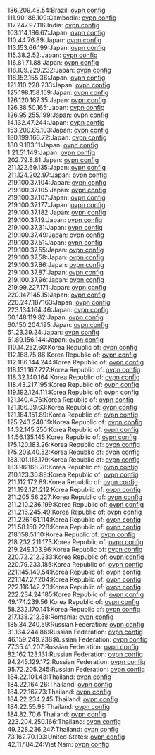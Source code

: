 186.209.48.54:Brazil: [ovpn config](vpn/186_209_48_54.ovpn)  
111.90.188.109:Cambodia: [ovpn config](vpn/111_90_188_109.ovpn)  
117.247.97.116:India: [ovpn config](vpn/117_247_97_116.ovpn)  
103.114.186.67:Japan: [ovpn config](vpn/103_114_186_67.ovpn)  
110.44.76.89:Japan: [ovpn config](vpn/110_44_76_89.ovpn)  
113.153.66.199:Japan: [ovpn config](vpn/113_153_66_199.ovpn)  
115.38.2.52:Japan: [ovpn config](vpn/115_38_2_52.ovpn)  
116.81.71.88:Japan: [ovpn config](vpn/116_81_71_88.ovpn)  
118.109.229.232:Japan: [ovpn config](vpn/118_109_229_232.ovpn)  
118.152.155.36:Japan: [ovpn config](vpn/118_152_155_36.ovpn)  
121.110.228.233:Japan: [ovpn config](vpn/121_110_228_233.ovpn)  
125.198.158.159:Japan: [ovpn config](vpn/125_198_158_159.ovpn)  
126.120.167.35:Japan: [ovpn config](vpn/126_120_167_35.ovpn)  
126.38.50.165:Japan: [ovpn config](vpn/126_38_50_165.ovpn)  
126.95.255.199:Japan: [ovpn config](vpn/126_95_255_199.ovpn)  
14.132.47.244:Japan: [ovpn config](vpn/14_132_47_244.ovpn)  
153.200.85.103:Japan: [ovpn config](vpn/153_200_85_103.ovpn)  
180.199.166.72:Japan: [ovpn config](vpn/180_199_166_72.ovpn)  
180.9.183.11:Japan: [ovpn config](vpn/180_9_183_11.ovpn)  
1.21.51.149:Japan: [ovpn config](vpn/1_21_51_149.ovpn)  
202.79.8.81:Japan: [ovpn config](vpn/202_79_8_81.ovpn)  
211.122.69.135:Japan: [ovpn config](vpn/211_122_69_135.ovpn)  
211.124.202.97:Japan: [ovpn config](vpn/211_124_202_97.ovpn)  
219.100.37.104:Japan: [ovpn config](vpn/219_100_37_104.ovpn)  
219.100.37.105:Japan: [ovpn config](vpn/219_100_37_105.ovpn)  
219.100.37.107:Japan: [ovpn config](vpn/219_100_37_107.ovpn)  
219.100.37.177:Japan: [ovpn config](vpn/219_100_37_177.ovpn)  
219.100.37.182:Japan: [ovpn config](vpn/219_100_37_182.ovpn)  
219.100.37.19:Japan: [ovpn config](vpn/219_100_37_19.ovpn)  
219.100.37.31:Japan: [ovpn config](vpn/219_100_37_31.ovpn)  
219.100.37.49:Japan: [ovpn config](vpn/219_100_37_49.ovpn)  
219.100.37.51:Japan: [ovpn config](vpn/219_100_37_51.ovpn)  
219.100.37.55:Japan: [ovpn config](vpn/219_100_37_55.ovpn)  
219.100.37.58:Japan: [ovpn config](vpn/219_100_37_58.ovpn)  
219.100.37.86:Japan: [ovpn config](vpn/219_100_37_86.ovpn)  
219.100.37.87:Japan: [ovpn config](vpn/219_100_37_87.ovpn)  
219.100.37.96:Japan: [ovpn config](vpn/219_100_37_96.ovpn)  
219.99.227.171:Japan: [ovpn config](vpn/219_99_227_171.ovpn)  
220.147.145.15:Japan: [ovpn config](vpn/220_147_145_15.ovpn)  
220.247.187.163:Japan: [ovpn config](vpn/220_247_187_163.ovpn)  
223.134.164.46:Japan: [ovpn config](vpn/223_134_164_46.ovpn)  
60.148.119.82:Japan: [ovpn config](vpn/60_148_119_82.ovpn)  
60.150.204.195:Japan: [ovpn config](vpn/60_150_204_195.ovpn)  
61.23.39.24:Japan: [ovpn config](vpn/61_23_39_24.ovpn)  
61.89.156.144:Japan: [ovpn config](vpn/61_89_156_144.ovpn)  
110.14.252.60:Korea Republic of: [ovpn config](vpn/110_14_252_60.ovpn)  
112.168.75.86:Korea Republic of: [ovpn config](vpn/112_168_75_86.ovpn)  
112.186.144.244:Korea Republic of: [ovpn config](vpn/112_186_144_244.ovpn)  
118.131.167.227:Korea Republic of: [ovpn config](vpn/118_131_167_227.ovpn)  
118.32.140.164:Korea Republic of: [ovpn config](vpn/118_32_140_164.ovpn)  
118.43.217.195:Korea Republic of: [ovpn config](vpn/118_43_217_195.ovpn)  
119.192.124.111:Korea Republic of: [ovpn config](vpn/119_192_124_111.ovpn)  
121.140.4.76:Korea Republic of: [ovpn config](vpn/121_140_4_76.ovpn)  
121.166.39.63:Korea Republic of: [ovpn config](vpn/121_166_39_63.ovpn)  
121.184.151.89:Korea Republic of: [ovpn config](vpn/121_184_151_89.ovpn)  
125.243.248.19:Korea Republic of: [ovpn config](vpn/125_243_248_19.ovpn)  
14.32.145.250:Korea Republic of: [ovpn config](vpn/14_32_145_250.ovpn)  
14.56.135.145:Korea Republic of: [ovpn config](vpn/14_56_135_145.ovpn)  
175.120.183.26:Korea Republic of: [ovpn config](vpn/175_120_183_26.ovpn)  
175.203.40.52:Korea Republic of: [ovpn config](vpn/175_203_40_52.ovpn)  
183.101.118.179:Korea Republic of: [ovpn config](vpn/183_101_118_179.ovpn)  
183.96.168.78:Korea Republic of: [ovpn config](vpn/183_96_168_78.ovpn)  
210.123.30.88:Korea Republic of: [ovpn config](vpn/210_123_30_88.ovpn)  
211.112.172.89:Korea Republic of: [ovpn config](vpn/211_112_172_89.ovpn)  
211.192.121.212:Korea Republic of: [ovpn config](vpn/211_192_121_212.ovpn)  
211.205.56.227:Korea Republic of: [ovpn config](vpn/211_205_56_227.ovpn)  
211.210.236.199:Korea Republic of: [ovpn config](vpn/211_210_236_199.ovpn)  
211.216.245.49:Korea Republic of: [ovpn config](vpn/211_216_245_49.ovpn)  
211.226.161.114:Korea Republic of: [ovpn config](vpn/211_226_161_114.ovpn)  
211.58.150.228:Korea Republic of: [ovpn config](vpn/211_58_150_228.ovpn)  
218.158.51.10:Korea Republic of: [ovpn config](vpn/218_158_51_10.ovpn)  
218.232.211.173:Korea Republic of: [ovpn config](vpn/218_232_211_173.ovpn)  
219.249.103.96:Korea Republic of: [ovpn config](vpn/219_249_103_96.ovpn)  
220.72.212.233:Korea Republic of: [ovpn config](vpn/220_72_212_233.ovpn)  
220.79.233.185:Korea Republic of: [ovpn config](vpn/220_79_233_185.ovpn)  
221.145.140.54:Korea Republic of: [ovpn config](vpn/221_145_140_54.ovpn)  
221.147.27.204:Korea Republic of: [ovpn config](vpn/221_147_27_204.ovpn)  
222.116.142.23:Korea Republic of: [ovpn config](vpn/222_116_142_23.ovpn)  
222.234.24.185:Korea Republic of: [ovpn config](vpn/222_234_24_185.ovpn)  
49.174.239.56:Korea Republic of: [ovpn config](vpn/49_174_239_56.ovpn)  
58.232.170.141:Korea Republic of: [ovpn config](vpn/58_232_170_141.ovpn)  
217.138.212.58:Romania: [ovpn config](vpn/217_138_212_58.ovpn)  
185.34.240.59:Russian Federation: [ovpn config](vpn/185_34_240_59.ovpn)  
31.134.244.86:Russian Federation: [ovpn config](vpn/31_134_244_86.ovpn)  
46.159.249.238:Russian Federation: [ovpn config](vpn/46_159_249_238.ovpn)  
77.35.41.207:Russian Federation: [ovpn config](vpn/77_35_41_207.ovpn)  
82.162.123.131:Russian Federation: [ovpn config](vpn/82_162_123_131.ovpn)  
94.245.129.172:Russian Federation: [ovpn config](vpn/94_245_129_172.ovpn)  
95.72.205.245:Russian Federation: [ovpn config](vpn/95_72_205_245.ovpn)  
184.22.101.43:Thailand: [ovpn config](vpn/184_22_101_43.ovpn)  
184.22.164.26:Thailand: [ovpn config](vpn/184_22_164_26.ovpn)  
184.22.167.73:Thailand: [ovpn config](vpn/184_22_167_73.ovpn)  
184.22.234.245:Thailand: [ovpn config](vpn/184_22_234_245.ovpn)  
184.22.55.98:Thailand: [ovpn config](vpn/184_22_55_98.ovpn)  
184.82.70.6:Thailand: [ovpn config](vpn/184_82_70_6.ovpn)  
223.204.250.166:Thailand: [ovpn config](vpn/223_204_250_166.ovpn)  
49.228.236.247:Thailand: [ovpn config](vpn/49_228_236_247.ovpn)  
73.162.70.193:United States: [ovpn config](vpn/73_162_70_193.ovpn)  
42.117.84.24:Viet Nam: [ovpn config](vpn/42_117_84_24.ovpn)  
